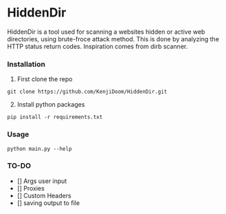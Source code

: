 # HiddenDir
HiddenDir is a tool used for scanning a websites hidden or active web directories, using brute-froce attack method.
This is done by analyzing the HTTP status return codes. Inspiration comes from dirb scanner.


### Installation
1. First clone the repo
```
git clone https://github.com/KenjiDoom/HiddenDir.git
```
2. Install python packages
```
pip install -r requirements.txt
```

### Usage
```
python main.py --help
```

### TO-DO
- [] Args user input
- [] Proxies
- [] Custom Headers
- [] saving output to file
